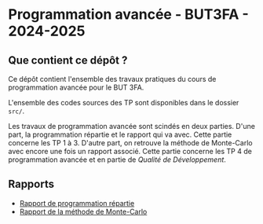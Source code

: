 # Programmation avancée - BUT3FA - 2024-2025

## Que contient ce dépôt ?

Ce dépôt contient l'ensemble des travaux pratiques du cours de programmation avancée pour le BUT 3FA.

L'ensemble des codes sources des TP sont disponibles dans le dossier `src/`.

Les travaux de programmation avancée sont scindés en deux parties. D'une part, la programmation répartie et le rapport qui va avec. Cette partie concerne les TP 1 à 3. D'autre part, on retrouve la méthode de Monte-Carlo avec encore une fois un rapport associé. Cette partie concerne les TP 4 de programmation avancée et en partie de *Qualité de Développement*.

## Rapports

- [Rapport de programmation répartie](1_PROG_REPARTIE.md)
- [Rapport de la méthode de Monte-Carlo](2_MONTE_CARLO.md)
